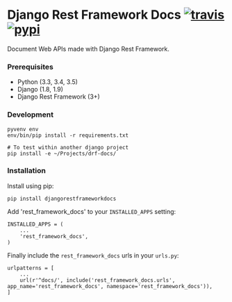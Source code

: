 # Django Rest Framework Docs [![travis][travis-image]][travis-url] [![pypi][pypi-image]][pypi-url]

Document Web APIs made with Django Rest Framework.


### Prerequisites

  - Python (3.3, 3.4, 3.5)
  - Django (1.8, 1.9)
  - Django Rest Framework (3+)


### Development

    pyvenv env
    env/bin/pip install -r requirements.txt

    # To test within another django project
    pip install -e ~/Projects/drf-docs/

### Installation

Install using pip:

    pip install djangorestframeworkdocs

Add 'rest_framework_docs' to your `INSTALLED_APPS` setting:

    INSTALLED_APPS = (
        ...
        'rest_framework_docs',
    )

Finally include the `rest_framework_docs` urls in your `urls.py`:

    urlpatterns = [
        ...
        url(r'^docs/', include('rest_framework_docs.urls', app_name='rest_framework_docs', namespace='rest_framework_docs')),
    ]

[travis-image]: https://travis-ci.com/ekonstantinidis/django-rest-framework-docs.svg?token=9QR4ewbqbkEmHps6q5sq&branch=master
[travis-url]: https://travis-ci.com/ekonstantinidis/django-rest-framework-docs

[pypi-image]: https://img.shields.io/pypi/v/djangorestframeworkdocs.svg
[pypi-url]: https://pypi.python.org/pypi/djangorestframeworkdocs/
